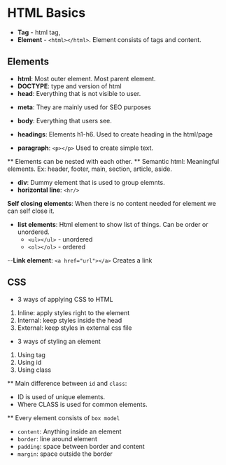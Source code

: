 # HTML Basics

- **Tag** - html tag, 
- **Element** - `<html></html>`. Element consists of tags and content.

## Elements
- **html**: Most outer element. Most parent element.
- **DOCTYPE**: type and version of html
- **head**: Everything that is not visible to user.
<!-- head, header, heading -->
- **meta**: They are mainly used for SEO purposes

- **body**: Everything that users see.
- **headings**: Elements h1-h6. Used to create heading in the html/page
- **paragraph**: `<p></p>` Used to create simple text.

** Elements can be nested with each other.
** Semantic html: Meaningful elements. Ex: header, footer, main, section, article, aside.

- **div**: Dummy element that is used to group elemnts.
- **horizontal line**: `<hr/>`

**Self closing elements**: When there is no content needed for element we can self close it.

- **list elements**: Html element to show list of things. Can be order or unordered.
  - `<ul></ul>` - unordered
  - `<ol></ol>` - ordered

--**Link element**: `<a href="url"></a>` Creates a link

## CSS

- 3 ways of applying CSS to HTML
1. Inline: apply styles right to the element
2. Internal: keep styles inside the head
3. External: keep styles in external css file

- 3 ways of styling an element
1. Using tag
2. Using id
3. Using class

** Main difference between `id` and `class`: 
- ID is used of unique elements.
- Where CLASS is used for common elements.

** Every element consists of `box model`
  - `content`: Anything inside an element
  - `border`: line around element
  - `padding`: space between border and content
  - `margin`: space outside the border